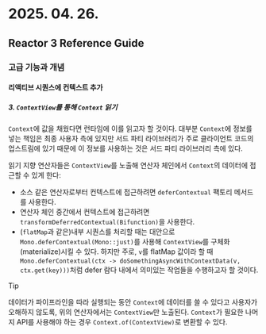 # 2025. 04. 26.

## Reactor 3 Reference Guide

### 고급 기능과 개념

#### 리액티브 시퀀스에 컨텍스트 추가

##### 3. `ContextView`를 통해 `Context` 읽기

`Context`에 값을 채웠다면 런타임에 이를 읽고자 할 것이다. 대부분 `Context`에 정보를 넣는 책임은 최종 사용자 측에 있지만 서드 파티 라이브러리가 주로 클라이언트 코드의 업스트림에 있기 때문에 이 정보를 사용하는 것은 서드 파티 라이브러리 측에 있다.

읽기 지향 연산자들은 `ContextView`를 노출해 연산자 체인에서 `Context`의 데이터에 접근할 수 있게 한다:

* 소스 같은 연산자로부터 컨텍스트에 접근하려면 `deferContextual` 팩토리 메서드를 사용한다.
* 연산자 체인 중간에서 컨텍스트에 접근하려면 `transformDeferredContextual(Bifunction)`을 사용한다.
* (`flatMap`과 같은)내부 시퀀스를 처리할 때는 대안으로 `Mono.deferContextual(Mono::just)`를 사용해 `ContextView`를 구체화(materialize)시킬 수 있다. 하지만 주로, `v`를 flatMap 값이라 할 때 `Mono.deferContextual(ctx -> doSomethingAsyncWithContextData(v, ctx.get(key)))`처럼 defer 람다 내에서 의미있는 작업들을 수행하고자 할 것이다.

> [!TIP]
>
> 데이터가 파이프라인을 따라 실행되는 동안 `Context`에 데이터를 쓸 수 있다고 사용자가 오해하지 않도록, 위의 연산자에서는 `ContextView`만 노출된다. `Context`가 필요한 나머지 API를 사용해야 하는 경우 `Context.of(ContextView)`로 변환할 수 있다.

